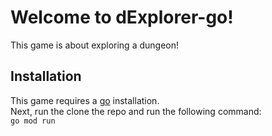 # Welcome to dExplorer-go!
This game is about exploring a dungeon!

## Installation
This game requires a [go](https://go.dev/doc/install) installation.    
Next, run the clone the repo and run the following command:    
`
go mod run
`

